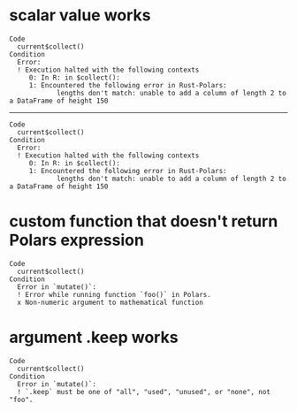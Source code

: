 # scalar value works

    Code
      current$collect()
    Condition
      Error:
      ! Execution halted with the following contexts
         0: In R: in $collect():
         1: Encountered the following error in Rust-Polars:
            	lengths don't match: unable to add a column of length 2 to a DataFrame of height 150

---

    Code
      current$collect()
    Condition
      Error:
      ! Execution halted with the following contexts
         0: In R: in $collect():
         1: Encountered the following error in Rust-Polars:
            	lengths don't match: unable to add a column of length 2 to a DataFrame of height 150

# custom function that doesn't return Polars expression

    Code
      current$collect()
    Condition
      Error in `mutate()`:
      ! Error while running function `foo()` in Polars.
      x Non-numeric argument to mathematical function

# argument .keep works

    Code
      current$collect()
    Condition
      Error in `mutate()`:
      ! `.keep` must be one of "all", "used", "unused", or "none", not "foo".

